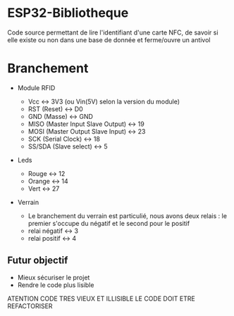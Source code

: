 
# ESP32-Bibliotheque

Code source permettant de lire l'identifiant d'une carte NFC, de savoir si elle existe ou non dans une base de donnée et ferme/ouvre un antivol

# Branchement

- Module RFID
	-   Vcc <-> 3V3 (ou Vin(5V) selon la version du module)
	-   RST (Reset) <-> D0
	-   GND (Masse) <-> GND
	-   MISO (Master Input Slave Output) <-> 19
	-   MOSI (Master Output Slave Input) <-> 23
	-   SCK (Serial Clock) <-> 18
	-   SS/SDA (Slave select) <-> 5

- Leds
	- Rouge <-> 12
	- Orange <-> 14
	- Vert <-> 27
- Verrain
	- Le branchement du verrain est particulié, nous avons deux relais : le premier s'occupe du négatif et le second pour le positif
	- relai négatif <-> 3
	- relai positif <-> 4

## Futur objectif

- Mieux sécuriser le projet
- Rendre le code plus lisible




ATENTION CODE TRES VIEUX ET ILLISIBLE LE CODE DOIT ETRE REFACTORISER

